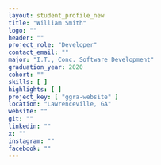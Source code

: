 ```yaml
---
layout: student_profile_new
title: "William Smith"
logo: ""
header: ""
project_role: "Developer"
contact_email: ""
major: "I.T., Conc. Software Development"
graduation_year: 2020
cohort: ""
skills: [ ]
highlights: [ ]
project_key: [ "ggra-website" ]
location: "Lawrenceville, GA"
website: ""
git: ""
linkedin: ""
x: ""
instagram: ""
facebook: ""
---
```

